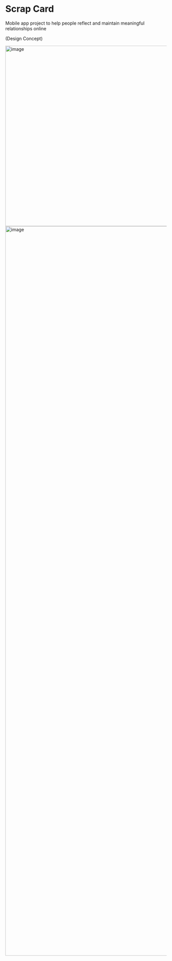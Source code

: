 # Scrap Card

Mobile app project to help people reflect and maintain meaningful relationships online

(Design Concept)

<img width="1000" height="563" alt="image" src="https://github.com/user-attachments/assets/1cb9c0da-aba9-482f-a560-6b9d45d9fb3b" />

<img width="3374" height="2276" alt="image" src="https://github.com/user-attachments/assets/96bb9759-3707-4744-a47d-e66332a9986d" />

